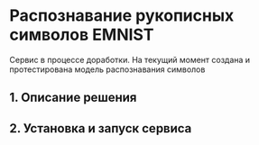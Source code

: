 # Распознавание рукописных символов EMNIST

Сервис в процессе доработки. На текущий момент создана и протестирована модель распознавания символов

## 1. Описание решения



## 2. Установка и запуск сервиса



